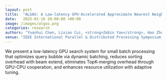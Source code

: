 ```yaml
---
layout: post
title:  "ALGAS: A Low-latency GPU-Accelerated Approximate Nearest Neighbor Search System"
date:   2025-02-16 20:00:00 +00:00
image: /images/algas.png
categories: research
authors: "Yuanhui Chen, Lixiao Cui, <strong>Zebin Yao</strong>, Hao Zhou, et al."
venue: "IEEE International Parallel & Distributed Processing Symposium, 2025"
---
```

We present a low-latency GPU search system for small batch processing that optimizes query bubble via dynamic batching, reduces sorting overhead with beam extend, eliminates TopK-merging overhead through GPU-CPU cooperation, and enhances resource utilization with adaptive tuning.